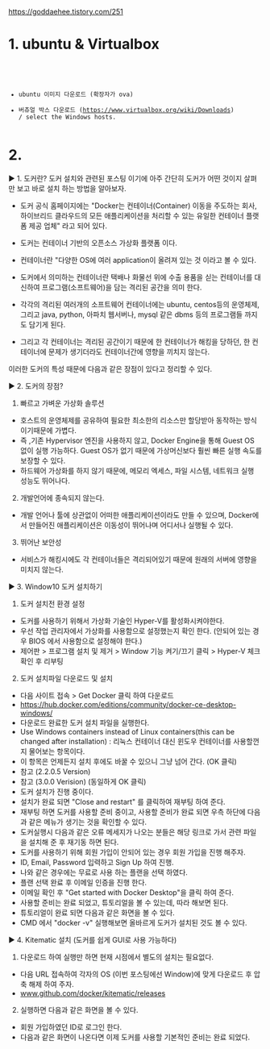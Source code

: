 https://goddaehee.tistory.com/251

# 1. ubuntu & Virtualbox 
<code><pre>
* ubuntu 이미지 다운로드 (확장자가 ova)
* 버츄얼 박스 다운로드 (https://www.virtualbox.org/wiki/Downloads) / select the Windows hosts.
</pre></code>

# 2.  
▶ 1. 도커란?
도커 설치와 관련된 포스팅 이기에 아주 간단히 도커가 어떤 것이지  살펴만 보고 바로 설치 하는 방법을 알아보자.
- 도커 공식 홈페이지에는 "Docker는 컨테이너(Container) 이동을 주도하는 회사, 하이브리드 클라우드의 모든 애플리케이션을 처리할 수 있는 유일한 컨테이너 플랫폼 제공 업체" 라고 되어 있다.

 - 도커는 컨테이너 기반의 오픈소스 가상화 플랫폼 이다.
 - 컨테이너란 "다양한 OS에 여러 application이 올려져 있는 것 이라고 볼 수 있다.
 - 도커에서 의미하는 컨테이너란
    택배나 화물선 위에 수출 용품을 싣는 컨테이너를 대신하여 프로그램(소프트웨어)을 담는 격리된 공간을 의미 한다.
 - 각각의 격리된 여러개의 소프트웨어 컨테이너에는 ubuntu, centos등의 운영체제,
   그리고  java, python, 아파치 웹서버나, mysql 같은 dbms 등의 프로그램들 까지도 담기게 된다.
 - 그리고 각 컨테이너는 격리된 공간이기 때문에 한 컨테이너가 해킹을 당하던, 한 컨테이너에 문제가 생기더라도 컨테이너간에 영향을 끼치지 않는다.

이러한 도커의 특성 때문에 다음과 같은 장점이 있다고 정리할 수 있다.

▶ 2. 도커의 장점?
1) 빠르고 가벼운 가상화 솔루션 
 - 호스트의 운영체제를 공유하여 필요한 최소한의 리소스만 할당받아 동작하는 방식 이기때문에 가볍다. 
 - 즉 ,기존 Hypervisor 엔진을 사용하지 않고, Docker Engine을 통해 Guest OS 없이 실행 가능하다. Guest OS가 없기 때문에 가상머신보다 훨씬 빠른 실행 속도를 보장할 수 있다. 
 - 하드웨어 가상화를 하지 않기 때문에, 메모리 엑세스, 파일 시스템, 네트워크 실행 성능도 뛰어나다.

2) 개발언어에 종속되지 않는다.
 - 개발 언어나 툴에 상관없이 어떠한 애플리케이션이라도 만들 수 있으며, Docker에서 만들어진 애플리케이션은 이동성이 뛰어나며 어디서나 실행될 수 있다.

3) 뛰어난 보안성
 - 서비스가 해킹시에도 각 컨테이너들은 격리되어있기 때문에 원래의 서버에 영향을 미치지 않는다.

▶ 3.  Window10 도커 설치하기
1) 도커 설치전 환경 설정
 - 도커를 사용하기 위해서 가상화 기술인 Hyper-V를 활성화시켜야한다.
 - 우선 작업 관리자에서 가상화를 사용함으로 설정했는지 확인 한다. (안되어 있는 경우 BIOS 에서 사용함으로 설정해야 한다.)
 - 제어판 > 프로그램 설치 및 제거 > Window 기능 켜기/끄기 클릭 > Hyper-V 체크 확인 후 리부팅

2) 도커 설치파일 다운로드 및 설치
 - 다음 사이트 접속 > Get Docker 클릭 하여 다운로드
 - https://hub.docker.com/editions/community/docker-ce-desktop-windows/
 - 다운로드 완료한 도커 설치 파일을 실행한다.
 - Use Windows containers instead of Linux containers(this can be changed after installation)  : 리눅스 컨테이너 대신 윈도우 컨테이너를 사용할껀지 물어보는 항목이다.
 - 이 항목은 언제든지 설치 후에도 바꿀 수 있으니 그냥 넘어 간다. (OK 클릭)
 - 참고 (2.2.0.5 Version)
 - 참고 (3.0.0 Verision) (동일하게 OK 클릭)
 - 도커 설치가 진행 중이다.
 - 설치가 완료 되면 "Close and restart" 를 클릭하여 재부팅 하여 준다.
 - 재부팅 하면 도커를 사용할 준비 중이고, 사용할 준비가 완료 되면 우측 하단에 다음과 같은 메뉴가 생기는 것을 확인할 수 있다.
 - 도커실행시 다음과 같은 오류 메세지가 나오는 분들은 해당 링크로 가서 관련 파일을 설치해 준 후 재기동 하면 된다.
 - 도커를 사용하기 위해 회원 가입이 안되어 있는 경우 회원 가입을 진행 해주자.
 - ID, Email, Password 입력하고 Sign Up 하여 진행.
 - 나와 같은 경우에는 무료로 사용 하는 플랜을 선택 하였다.
 - 플랜 선택 완료 후 이메일 인증을 진행 한다.
 - 이메일 확인 후 "Get started with Docker Desktop"을 클릭 하여 준다.
 - 사용할 준비는 완료 되었고, 튜토리얼을 볼 수 있는데, 따라 해보면 된다.
 - 튜토리얼이 완료 되면 다음과 같은 화면을 볼 수 있다.
 - CMD 에서 "docker -v" 실행해보면 올바르게 도커가 설치된 것도 볼 수 있다.

▶ 4.  Kitematic 설치 (도커를 쉽게 GUI로  사용 가능하다)
1) 다운로드 하여 실행만 하면 현재 시점에서 별도의 설치는 필요없다.
 - 다음 URL 접속하여 각자의 OS (이번 포스팅에선 Window)에 맞게 다운로드 후 압축 해제 하여 주자.
 - www.github.com/docker/kitematic/releases

2) 실행하면 다음과 같은 화면을 볼 수 있다.
 - 회원 가입하였던 ID로 로그인 한다.
 - 다음과 같은 화면이 나온다면 이제 도커를 사용할 기본적인 준비는 완료 되었다.

